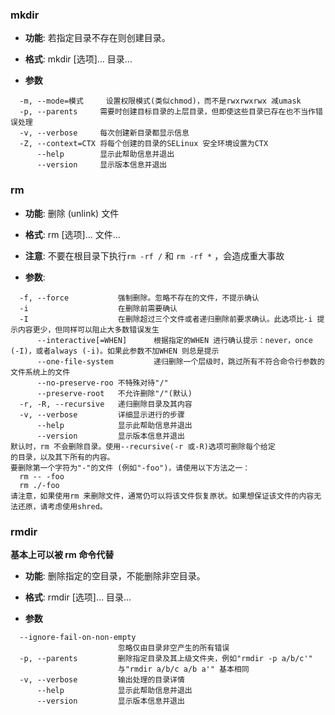 ### mkdir

- **功能**: 若指定目录不存在则创建目录。

- **格式**: mkdir [选项]... 目录...

- **参数**
```
  -m, --mode=模式   	设置权限模式(类似chmod)，而不是rwxrwxrwx 减umask
  -p, --parents     需要时创建目标目录的上层目录，但即使这些目录已存在也不当作错误处理
  -v, --verbose     每次创建新目录都显示信息
  -Z, --context=CTX 将每个创建的目录的SELinux 安全环境设置为CTX
      --help		显示此帮助信息并退出
      --version		显示版本信息并退出
```

### rm

- **功能**: 删除 (unlink) 文件

- **格式**: rm [选项]... 文件...

- **注意**: 不要在根目录下执行`rm -rf /` 和 `rm -rf *` ，会造成重大事故

- **参数**:
```
  -f, --force           强制删除。忽略不存在的文件，不提示确认
  -i                    在删除前需要确认
  -I                    在删除超过三个文件或者递归删除前要求确认。此选项比-i 提示内容更少，但同样可以阻止大多数错误发生
      --interactive[=WHEN]      根据指定的WHEN 进行确认提示：never，once (-I)，或者always (-i)。如果此参数不加WHEN 则总是提示
      --one-file-system         递归删除一个层级时，跳过所有不符合命令行参数的文件系统上的文件
      --no-preserve-roo 不特殊对待"/"
      --preserve-root   不允许删除"/"(默认)
  -r, -R, --recursive   递归删除目录及其内容
  -v, --verbose         详细显示进行的步骤
      --help            显示此帮助信息并退出
      --version         显示版本信息并退出
默认时，rm 不会删除目录。使用--recursive(-r 或-R)选项可删除每个给定
的目录，以及其下所有的内容。
要删除第一个字符为"-"的文件 (例如"-foo")，请使用以下方法之一：
  rm -- -foo
  rm ./-foo
请注意，如果使用rm 来删除文件，通常仍可以将该文件恢复原状。如果想保证该文件的内容无法还原，请考虑使用shred。
```

### rmdir

**基本上可以被 rm 命令代替**

- **功能**: 删除指定的空目录，不能删除非空目录。

- **格式**: rmdir [选项]... 目录...

- **参数**
```
  --ignore-fail-on-non-empty
                        忽略仅由目录非空产生的所有错误
  -p, --parents         删除指定目录及其上级文件夹，例如"rmdir -p a/b/c'"
                        与"rmdir a/b/c a/b a'" 基本相同
  -v, --verbose         输出处理的目录详情
      --help            显示此帮助信息并退出
      --version         显示版本信息并退出
```

